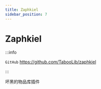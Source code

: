```yaml
---
title: Zaphkiel
sidebar_position: 7
---
```


# Zaphkiel

:::info

`GitHub` https://github.com/TabooLib/zaphkiel

:::

坏黑的物品库插件
